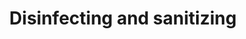 ---
banner:
  content: 'You can set this component to ''display: true'' to show a banner at the
    top of the page.'
  display: false
  heading: This is a place to place urgent information
layout: category
name: disinfecting-sanitizing
owner: CDC
questions:
- family-reduce-risk
- which-cleaning-products
- what-is-routine-cleaning
- soap-or-hand-sanitizer
- what-is-the-difference-between-cleaning-and-disinfecting
- is-cleaning-alone-effective-against-the-virus
- how-effective-are-alternative-disinfection-methods
- can-disinfectant-sprays-or-wipes-be-used-on-my-skin
- should-i-make-my-own-hand-sanitizer
- what-if-i-get-a-rash-hand-sanitizer
- what-to-do-if-exposed-to-contaminated-hand-sanitizer
- should-outdoor-playgrounds-be-cleaned-and-disinfected
- is-contact-lens-disinfecting-solution-effective-against-covid-19
redirect_from: 
 - /keeping-home-safe/
 - /keeping-home-safe/can-i-get-coronavirus-from-food/
title: Disinfecting and sanitizing
---